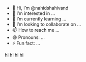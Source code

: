 - 👋 Hi, I’m @nahidshahivand
- 👀 I’m interested in ...
- 🌱 I’m currently learning ...
- 💞️ I’m looking to collaborate on ...
- 📫 How to reach me ...
- 😄 Pronouns: ...
- ⚡ Fun fact: ...

<!---
nahidshahivand/nahidshahivand is a ✨ special ✨ repository because its `README.md` (this file) appears on your GitHub profile.
You can click the Preview link to take a look at your changes.
--->
hi hi hi hi 
